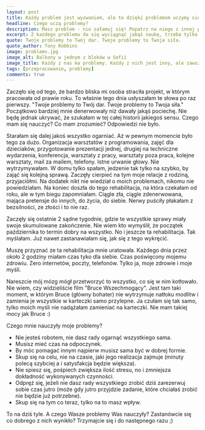 ```yaml
---
layout: post
title: Każdy problem jest wyzwaniem, ale to dzięki problemom uczymy się najwięcej i doceniamy to co mamy
headline: Czego uczą problemy?
description: Masz problem - nie załamuj się! Popatrz na niego z innej perspektywy i wyciągnij wnioski. Oto jak ja zmierzyłam się z moimi problemami i czego się nauczyłam.
excerpt: Z każdego problemu da się wyciągnąć jakąś naukę, trzeba tylko mieć otwarty umysł.
quote: Twoje problemy to Twój dar. Twoje problemy to Twoja siła.
quote_author: Tony Robbins
image: problems.jpg
image_alt: Balkony w jednym z bloków w Sofii
image_title: Każdy z nas ma problemy. Każdy z nich jest inny, ale zawsze możemy się czegoś nauczyć dzięki problemom.
tags: [przepracowanie, problemy]
comments: true
---
```


Zaczęło się od tego, że bardzo bliska mi osoba straciła projekt, w którym pracowała od prawie roku. To właśnie tego dnia usłyszałam te słowa po raz pierwszy. "Twoje problemy to Twój dar. Twoje problemy to Twoja siła." Początkowo bardziej mnie denerwowały niż dawały jakąś pociechę. Nie będę jednak ukrywać, że szukałam w tej całej historii jakiegoś sensu. Czego mam się nauczyć? Co mam zrozumieć? Odpowiedzi nie było.

<!--break-->

Starałam się dalej jakoś wszystko ogarniać. Aż w pewnym momencie było tego za dużo. Organizacja warsztatów z programowania, zajęć dla dzieciaków, przygotowanie prezentacji jednej, drugiej na techniczne wydarzenia, konferencja, warsztaty z pracy, warsztaty poza praca, kolejne warsztaty, mail za mailem, telefony. Istne urwanie głowy. Nie wytrzymywałam. W domu tylko spałam, jedzenie tak tylko na szybko, by zająć się kolejną sprawą. Zaczęły cierpieć na tym moje relacje z rodziną, przyjaciółmi. Na dodatek nikt nie wiedział o moich problemach, nikomu nie powiedziałam. Na koniec doszła do tego rehabilitacja, na która czekałam od roku, ale w tym biegu zapomniałam. Ciągle zła, ciągle zdenerwowana, mająca pretensje do innych, do życia, do siebie. Nerwy puściły płakałam z bezsilności, ze złości i to nie raz.

Zaczęły się ostatnie 2 sądne tygodnie, gdzie te wszystkie sprawy miały swoje skumulowane zakończenie. Nie wiem kto wymyślił, że początek października to termin dobry na wszystko. No i jeszcze ta rehabilitacja. Tak myślałam. Już nawet zastanawiałam się, jak się z tego wykręcić.

Muszę przyznać ze ta rehabilitacja mnie uratowała. Każdego dnia przez około 2 godziny miałam czas tyko dla siebie. Czas poświęcony mojemu zdrowiu. Zero internetów, poczty, telefonów. Tylko ja, moje zdrowie i moje myśli.

Nareszcie mój mózg mógł przetworzyć to wszystko, co się w nim kotłowało. Nie wiem, czy widzieliście film "Bruce Wszechmogący". Jest tam taki moment, w którym Bruce (główny bohater) nie wytrzymuje natłoku modlitw i zamienia je wszystkie w karteczki samo przylepne. Ja czułam się tak samo, tylko moich myśli nie nadążałam zamieniać na karteczki. Nie mam takiej mocy jak Bruce :)

Czego mnie nauczyły moje problemy?

<ul>
  <li>Nie jesteś robotem, nie dasz rady ogarnąć wszystkiego sama.</li>
  <li>Musisz mieć czas na odpoczynek.</li>
  <li>By móc pomagać innym najpierw musisz sama być w dobrej formie.</li>
  <li>Skup się na celu, nie na czasie, jaki jego realizacja zajmuje (minuty polecą szybciej a i satysfakcja będzie większa).</li>
  <li>Nie spiesz się, pośpiech zwiększa ilość stresu, no i zmniejsza dokładność wykonywanych czynności.</li>
  <li>Odpręż się, jeżeli nie dasz rady wszystkiego zrobić dziś zarezerwuj sobie czas jutro (może gdy jutro przyjdzie zadanie, które chciałaś zrobić nie będzie już potrzebne).</li>
  <li>Skup się na tym co teraz, tylko na to masz wpływ.</li>
</ul>

To na dziś tyle. A czego Wasze problemy Was nauczyły? Zastanówcie się co dobrego z nich wynikło? Trzymajcie się i do następnego razu ;)
